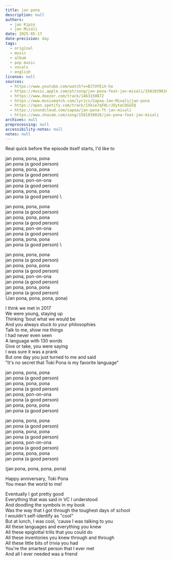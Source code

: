 ```yaml
---
title: jan pona
description: null
authors:
  - jan Kipin
  - jan Misali
date: 2025-05-17
date-precision: day
tags:
  - original
  - music
  - album
  - pop music
  - vocals
  - english
license: null
sources:
  - https://www.youtube.com/watch?v=BJ7UYEiX-ho
  - https://music.apple.com/pt/song/jan-pona-feat-jan-misali/1581039016
  - https://www.deezer.com/track/1463150872
  - https://www.musixmatch.com/lyrics/Sapaa-Jan-Misali/jan-pona
  - https://open.spotify.com/track/1Xkie7qFHLrJOytoCQGG5Q
  - https://soundcloud.com/sapaa/jan-pona-ft-jan-misali
  - https://www.shazam.com/song/1581039016/jan-pona-feat-jan-misali
archives: null
preprocessing: null
accessibility-notes: null
notes: null
---
```


Real quick before the episode itself starts, I'd like to

jan pona, pona, pona  \
jan pona (a good person)  \
jan pona, pona, pona  \
jan pona (a good person)  \
jan pona, pon-on-ona  \
jan pona (a good person)  \
jan pona, pona, pona  \
jan pona (a good person)  \

jan pona, pona, pona  \
jan pona (a good person)  \
jan pona, pona, pona  \
jan pona (a good person)  \
jan pona, pon-on-ona  \
jan pona (a good person)  \
jan pona, pona, pona  \
jan pona (a good person)  \

jan pona, pona, pona  \
jan pona (a good person)  \
jan pona, pona, pona  \
jan pona (a good person)  \
jan pona, pon-on-ona  \
jan pona (a good person)  \
jan pona, pona, pona  \
jan pona (a good person)  \
(Jan pona, pona, pona, pona)

I think we met in 2017  \
We were young, staying up  \
Thinking 'bout what we would be  \
And you always stuck to your philosophies  \
Talk to me, show me things  \
I had never even seen  \
A language with 130 words  \
Give or take, you were saying  \
I was sure it was a prank  \
But one day you just turned to mе and said  \
"It's no secret that Toki Pona is my favorite languagе"

jan pona, pona, pona  \
jan pona (a good person)  \
jan pona, pona, pona  \
jan pona (a good person)  \
jan pona, pon-on-ona  \
jan pona (a good person)  \
jan pona, pona, pona  \
jan pona (a good person)

jan pona, pona, pona  \
jan pona (a good person)  \
jan pona, pona, pona  \
jan pona (a good person)  \
jan pona, pon-on-ona  \
jan pona (a good person)  \
jan pona, pona, pona  \
jan pona (a good person)

(jan pona, pona, pona, pona)

Happy anniversary, Toki Pona  \
You mean the world to me!

Eventually I got pretty good  \
Everything that was said in VC I understood  \
And doodling the symbols in my book  \
Was the way that I got through the toughest days of school  \
I wouldn't self-identify as "cool"  \
But at lunch, I was cool, 'cause I was talking to you  \
All these languages and everything you knew  \
All these epiglottal trills that you could do  \
All these inventories you knew through and through  \
All these little bits of trivia you had  \
You're the smartest person that I ever met  \
And all I ever needed was a friend
